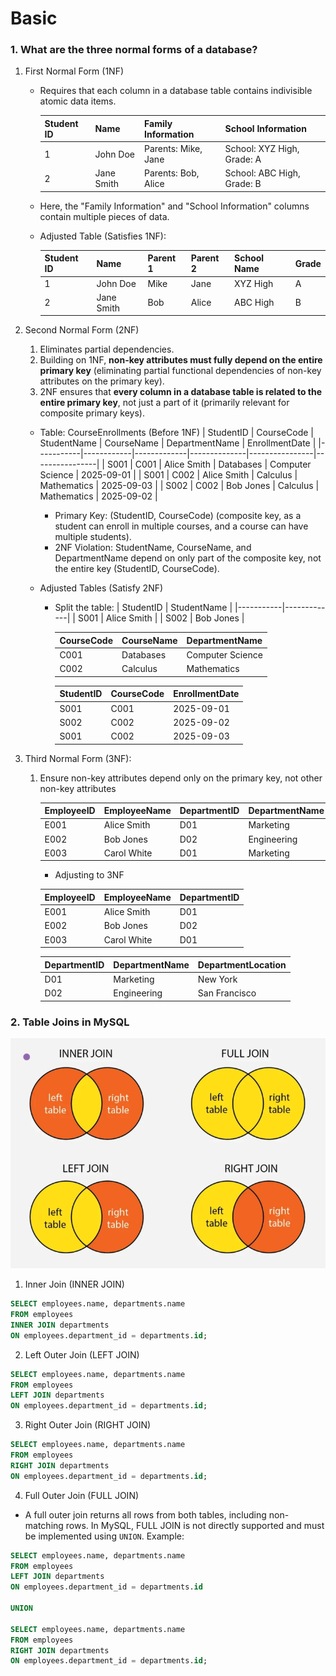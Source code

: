 # Basic

### 1. What are the three normal forms of a database?
1. First Normal Form (1NF)
    - Requires that each column in a database table contains indivisible atomic data items.

        | Student ID | Name       | Family Information        | School Information         |
        |------------|------------|---------------------------|----------------------------|
        | 1          | John Doe   | Parents: Mike, Jane       | School: XYZ High, Grade: A |
        | 2          | Jane Smith | Parents: Bob, Alice       | School: ABC High, Grade: B |
    - Here, the "Family Information" and "School Information" columns contain multiple pieces of data.

    - Adjusted Table (Satisfies 1NF):

        | Student ID | Name       | Parent 1 | Parent 2 | School Name | Grade |
        |------------|------------|----------|----------|-------------|-------|
        | 1          | John Doe   | Mike     | Jane     | XYZ High    | A     |
        | 2          | Jane Smith | Bob      | Alice    | ABC High    | B     |

2. Second Normal Form (2NF)
    1. Eliminates partial dependencies.
    2. Building on 1NF, **non-key attributes must fully depend on the entire primary key** (eliminating partial functional dependencies of non-key attributes on the primary key).
    3. 2NF ensures that **every column in a database table is related to the entire primary key**, not just a part of it (primarily relevant for composite primary keys).

    - Table: CourseEnrollments (Before 1NF)
        | StudentID | CourseCode | StudentName | CourseName   | DepartmentName | EnrollmentDate |
        |-----------|------------|-------------|--------------|----------------|----------------|
        | S001      | C001       | Alice Smith | Databases    | Computer Science | 2025-09-01     |
        | S001      | C002       | Alice Smith | Calculus     | Mathematics      | 2025-09-03     |
        | S002      | C002       | Bob Jones   | Calculus     | Mathematics      | 2025-09-02     |
        - Primary Key: (StudentID, CourseCode) (composite key, as a student can enroll in multiple courses, and a course can have multiple students).
        - 2NF Violation: StudentName, CourseName, and DepartmentName depend on only part of the composite key, not the entire key (StudentID, CourseCode).

    - Adjusted Tables (Satisfy 2NF)
        - Split the table:
            | StudentID | StudentName |
            |-----------|-------------|
            | S001      | Alice Smith |
            | S002      | Bob Jones   |

            | CourseCode | CourseName | DepartmentName |
            |------------|------------|----------------|
            | C001       | Databases  | Computer Science |
            | C002       | Calculus   | Mathematics      |

            | StudentID | CourseCode | EnrollmentDate |
            |-----------|------------|----------------|
            | S001      | C001       | 2025-09-01     |
            | S002      | C002       | 2025-09-02     |
            | S001      | C002       | 2025-09-03     |

3. Third Normal Form (3NF):
    1. Ensure non-key attributes depend only on the primary key, not other non-key attributes

        | EmployeeID | EmployeeName | DepartmentID | DepartmentName | DepartmentLocation |
        |------------|--------------|--------------|----------------|--------------------|
        | E001       | Alice Smith  | D01          | Marketing      | New York           |
        | E002       | Bob Jones    | D02          | Engineering    | San Francisco      |
        | E003       | Carol White  | D01          | Marketing      | New York           |


        - Adjusting to 3NF

        | EmployeeID | EmployeeName | DepartmentID |
        |------------|--------------|--------------|
        | E001       | Alice Smith  | D01          |
        | E002       | Bob Jones    | D02          |
        | E003       | Carol White  | D01          |

        | DepartmentID | DepartmentName | DepartmentLocation |
        |--------------|----------------|--------------------|
        | D01          | Marketing      | New York           |
        | D02          | Engineering    | San Francisco      |

### 2. Table Joins in MySQL
![](./assets/mysql-join.png)
1. Inner Join (INNER JOIN)
```sql
SELECT employees.name, departments.name
FROM employees
INNER JOIN departments
ON employees.department_id = departments.id;
```

2. Left Outer Join (LEFT JOIN)
```sql
SELECT employees.name, departments.name
FROM employees
LEFT JOIN departments
ON employees.department_id = departments.id;
```

3. Right Outer Join (RIGHT JOIN)
```sql
SELECT employees.name, departments.name
FROM employees
RIGHT JOIN departments
ON employees.department_id = departments.id;
```

4. Full Outer Join (FULL JOIN)
- A full outer join returns all rows from both tables, including non-matching rows. In MySQL, FULL JOIN is not directly supported and must be implemented using `UNION`. Example:
```sql
SELECT employees.name, departments.name
FROM employees
LEFT JOIN departments
ON employees.department_id = departments.id

UNION

SELECT employees.name, departments.name
FROM employees
RIGHT JOIN departments
ON employees.department_id = departments.id;
```



